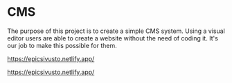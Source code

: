 # CMS

The purpose of this project is to create a simple CMS system. Using a visual editor users are able to create a website without the need of coding it. It's our job to make this possible for them.
 


https://epicsivusto.netlify.app/

https://epicsivusto.netlify.app/
